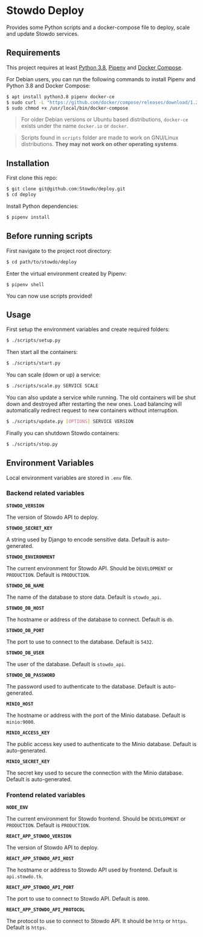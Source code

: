 
# Stowdo Deploy

Provides some Python scripts and a docker-compose file to deploy, scale and update Stowdo services.

## Requirements

This project requires at least [Python 3.8](https://www.python.org/downloads/), [Pipenv](https://pypi.org/project/pipenv/) and [Docker Compose](https://docs.docker.com/compose/install/).

For Debian users, you can run the following commands to install Pipenv and Python 3.8 and Docker Compose:

```bash
$ apt install python3.8 pipenv docker-ce
$ sudo curl -L "https://github.com/docker/compose/releases/download/1.29.2/docker-compose-$(uname -s)-$(uname -m)" -o /usr/local/bin/docker-compose
$ sudo chmod +x /usr/local/bin/docker-compose
```

> For older Debian versions or Ubuntu based distributions, `docker-ce` exists under the name `docker.io` or `docker`.

> Scripts found in `scripts` folder are made to work on GNU/Linux distributions. **They may not work on other operating systems**.

## Installation

First clone this repo:

```bash
$ git clone git@github.com:Stowdo/deploy.git
$ cd deploy
```

Install Python dependencies:

```bash
$ pipenv install
```

## Before running scripts

First navigate to the project root directory:

```bash
$ cd path/to/stowdo/deploy
```

Enter the virtual environment created by Pipenv:

```
$ pipenv shell
```

You can now use scripts provided!

## Usage

First setup the environment variables and create required folders:

```bash
$ ./scripts/setup.py
```

Then start all the containers:

```bash
$ ./scripts/start.py
```

You can scale (down or up) a service:

```bash
$ ./scripts/scale.py SERVICE SCALE
```

You can also update a service while running. The old containers will be shut down and destroyed after restarting the new ones. Load balancing will automatically redirect request to new containers without interruption.

```bash
$ ./scripts/update.py [OPTIONS] SERVICE VERSION
```

Finally you can shutdown Stowdo containers:

```bash
$ ./scripts/stop.py
```

## Environment Variables

Local environment variables are stored in `.env` file.

### Backend related variables

**`STOWDO_VERSION`**

The version of Stowdo API to deploy.

**`STOWDO_SECRET_KEY`**

A string used by Django to encode sensitive data. Default is auto-generated.

**`STOWDO_ENVIRONMENT`**

The current environment for Stowdo API. Should be `DEVELOPMENT` or `PRODUCTION`. Default is `PRODUCTION`.

**`STOWDO_DB_NAME`**

The name of the database to store data. Default is `stowdo_api`.

**`STOWDO_DB_HOST`**

The hostname or address of the database to connect. Default is `db`.

**`STOWDO_DB_PORT`**

The port to use to connect to the database. Default is `5432`.

**`STOWDO_DB_USER`**

The user of the database. Default is `stowdo_api`.

**`STOWDO_DB_PASSWORD`**

The password used to authenticate to the database. Default is auto-generated.

**`MINIO_HOST`**

The hostname or address with the port of the Minio database. Default is `minio:9000`.

**`MINIO_ACCESS_KEY`**

The public access key used to authenticate to the Minio database. Default is auto-generated.

**`MINIO_SECRET_KEY`**

The secret key used to secure the connection with the Minio database. Default is auto-generated.

### Frontend related variables

**`NODE_ENV`**

The current environment for Stowdo frontend. Should be `DEVELOPMENT` or `PRODUCTION`. Default is `PRODUCTION`.

**`REACT_APP_STOWDO_VERSION`**

The version of Stowdo API to deploy.

**`REACT_APP_STOWDO_API_HOST`**

The hostname or address to Stowdo API used by frontend. Default is `api.stowdo.tk`.

**`REACT_APP_STOWDO_API_PORT`**

The port to use to connect to Stowdo API. Default is `8000`.

**`REACT_APP_STOWDO_API_PROTOCOL`**

The protocol to use to connect to Stowdo API. It should be `http` or `https`. Default is `https`.